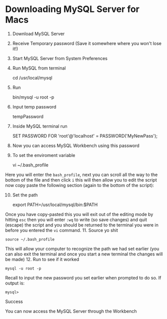 # Downloading MySQL Server for Macs

1. Download MySQL Server
2. Receive Temporary password (Save it somewhere where you won't lose it!)
3. Start MySQL Server from System Preferences
4. Run MySQL from terminal 
	
	cd /usr/local/mysql
	

5. Run 

	bin/mysql -u root -p

6. Input temp password

	tempPassword

7. Inside MySQL terminal run

	SET PASSWORD FOR 'root'@'localhost' = PASSWORD('MyNewPass');

8. Now you can access MySQL Workbench using this password 

9. To set the enviroment variable 

	vi ~/.bash_profile

Here you will enter the `bash_profile`, next you can scroll all the way to the bottom of the file and then click `i` this will then allow you to edit the script now copy paste the following section (again to the bottom of the script):

10. Set the path

	export PATH=/usr/local/mysql/bin:$PATH 

Once you have copy-pasted this you will exit out of the editing mode by hitting `esc` then you will enter `:wq` to write (so save changes) and quit (escape) the script and you should be returned to the terminal you were in before you entered the `vi` command. 
11. Source yo shit 

	source ~/.bash_profile

This will allow your computer to recognize the path we had set earlier (you can also exit the terminal and once you start a new terminal the changes will be made)
12. Run to see if it worked

	mysql -u root -p 

Recall to input the new password you set earlier when prompted to do so. 
If output is:

	mysql>

Success

You can now access the MySQL Server through the Workbench
